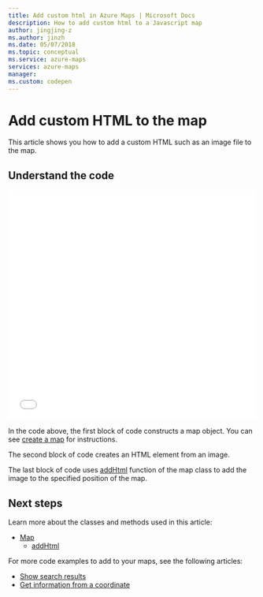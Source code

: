 ```yaml
---
title: Add custom html in Azure Maps | Microsoft Docs
description: How to add custom html to a Javascript map
author: jingjing-z
ms.author: jinzh
ms.date: 05/07/2018
ms.topic: conceptual
ms.service: azure-maps
services: azure-maps
manager: 
ms.custom: codepen
---
```


# Add custom HTML to the map

This article shows you how to add a custom HTML such as an image file to the map. 

## Understand the code

<iframe height='466' scrolling='no' title='Add custom html to a map - png' src='//codepen.io/azuremaps/embed/MVoeVw/?height=466&theme-id=0&default-tab=js,result&embed-version=2&editable=true' frameborder='no' allowtransparency='true' allowfullscreen='true' style='width: 100%;'>See the Pen <a href='https://codepen.io/azuremaps/pen/MVoeVw/'>Add custom html to a map - png</a> by Azure Maps (<a href='https://codepen.io/azuremaps'>@azuremaps</a>) on <a href='https://codepen.io'>CodePen</a>.
</iframe>

In the code above, the first block of code constructs a map object. You can see [create a map](./map-create.md) for instructions.

The second block of code creates an HTML element from an image.

The last block of code uses [addHtml](https://docs.microsoft.com/javascript/api/azure-maps-control/atlas.map?view=azure-iot-typescript-latest#addhtml) function of the map class to add the image to the specified position of the map.

## Next steps

Learn more about the classes and methods used in this article: 
* [Map](https://docs.microsoft.com/javascript/api/azure-maps-control/atlas.map?view=azure-iot-typescript-latest)
    * [addHtml](https://docs.microsoft.com/javascript/api/azure-maps-control/atlas.map?view=azure-iot-typescript-latest#addhtml)
    
For more code examples to add to your maps, see the following articles: 
* [Show search results](./map-search-location.md)
* [Get information from a coordinate](./map-get-information-from-coordinate.md)

